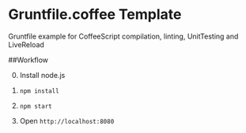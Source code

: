 Gruntfile.coffee Template
==========================

Gruntfile example for CoffeeScript compilation, linting, UnitTesting and LiveReload

##Workflow

0. Install node.js

1. `npm install`

2. `npm start`

3. Open `http://localhost:8080`
